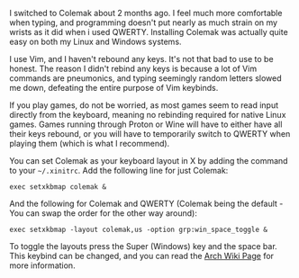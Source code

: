 I switched to Colemak about 2 months ago. I feel much more comfortable when typing,
and programming doesn't put nearly as much strain on my wrists as it did when i used QWERTY.
Installing Colemak was actually quite easy on both my Linux and Windows systems.

I use Vim, and I haven't rebound any keys. It's not that bad to use to be honest. The
reason I didn't rebind any keys is because a lot of Vim commands are pneumonics, and typing
seemingly random letters slowed me down, defeating the entire purpose of Vim keybinds.

If you play games, do not be worried, as most games seem to read input directly from the keyboard,
meaning no rebinding required for native Linux games. Games running through Proton or Wine will have
to either have all their keys rebound, or you will have to temporarily switch to QWERTY when playing
them (which is what I recommend).

You can set Colemak as your keyboard layout in X by adding the command to your <code>~/.xinitrc</code>.
Add the following line for just Colemak:

    exec setxkbmap colemak &

And the following for Colemak and QWERTY (Colemak being the default - You can swap the order for the other way around):

    exec setxkbmap -layout colemak,us -option grp:win_space_toggle &

To toggle the layouts press the Super (Windows) key and the space bar. This keybind can be changed,
and you can read the [Arch Wiki Page](https://wiki.archlinux.org/title/Xorg/Keyboard_configuration#Using_setxkbmap) for more information.
